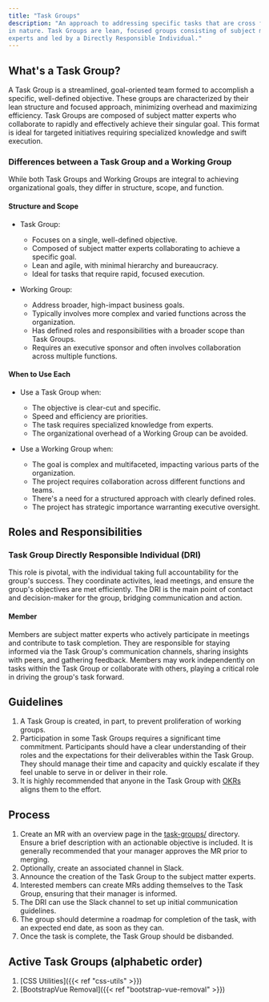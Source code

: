 ```yaml
---
title: "Task Groups"
description: "An approach to addressing specific tasks that are cross functional
in nature. Task Groups are lean, focused groups consisting of subject matter
experts and led by a Directly Responsible Individual."
---
```


## What's a Task Group?

A Task Group is a streamlined, goal-oriented team formed to accomplish a
specific, well-defined objective. These groups are characterized by their lean
structure and focused approach, minimizing overhead and maximizing efficiency.
Task Groups are composed of subject matter experts who collaborate to rapidly
and effectively achieve their singular goal. This format is ideal for targeted
initiatives requiring specialized knowledge and swift execution.

### Differences between a Task Group and a Working Group

While both Task Groups and Working Groups are integral to achieving
organizational goals, they differ in structure, scope, and function.

#### Structure and Scope

- Task Group:
  - Focuses on a single, well-defined objective.
  - Composed of subject matter experts collaborating to achieve a specific
      goal.
  - Lean and agile, with minimal hierarchy and bureaucracy.
  - Ideal for tasks that require rapid, focused execution.

- Working Group:
  - Address broader, high-impact business goals.
  - Typically involves more complex and varied functions across the
      organization.
  - Has defined roles and responsibilities with a broader scope than Task
      Groups.
  - Requires an executive sponsor and often involves collaboration across multiple functions.

#### When to Use Each

- Use a Task Group when:
  - The objective is clear-cut and specific.
  - Speed and efficiency are priorities.
  - The task requires specialized knowledge from experts.
  - The organizational overhead of a Working Group can be avoided.

- Use a Working Group when:
  - The goal is complex and multifaceted, impacting various parts of the
      organization.
  - The project requires collaboration across different functions and teams.
  - There's a need for a structured approach with clearly defined roles.
  - The project has strategic importance warranting executive oversight.

## Roles and Responsibilities

### Task Group Directly Responsible Individual (DRI)

This role is pivotal, with the individual taking full accountability for the
group's success. They coordinate activites, lead meetings, and ensure the
group's objectives are met efficiently. The DRI is the main point of contact and
decision-maker for the group, bridging communication and action.

#### Member

Members are subject matter experts who actively participate in meetings and
contribute to task completion. They are responsible for staying informed via the
Task Group's communication channels, sharing insights with peers, and gathering
feedback. Members may work independently on tasks within the Task Group or
collaborate with others, playing a critical role in driving the group's
task forward.

## Guidelines

1. A Task Group is created, in part, to prevent proliferation of working groups.
1. Participation in some Task Groups requires a significant time commitment.
   Participants should have a clear understanding of their roles and the
   expectations for their deliverables within the Task Group. They should manage
   their time and capacity and quickly escalate if they feel unable to serve in
   or deliver in their role.
1. It is highly recommended that anyone in the Task Group with [OKRs](/company/okrs/) aligns them to the effort.

## Process

1. Create an MR with an overview page in the [task-groups/](task-groups/)
   directory. Ensure a brief description with an actionable objective is
   included. It is generally recommended that your manager approves the MR prior
   to merging.
1. Optionally, create an associated channel in Slack.
1. Announce the creation of the Task Group to the subject matter
   experts.
1. Interested members can create MRs adding themselves to the Task Group,
   ensuring that their manager is informed.
1. The DRI can use the Slack channel to set up initial communication
   guidelines.
1. The group should determine a roadmap for completion of the task, with an expected end date, as soon as
   they can.
1. Once the task is complete, the Task Group should be disbanded.

## Active Task Groups (alphabetic order)

1. [CSS Utilities]({{< ref "css-utils" >}})
1. [BootstrapVue Removal]({{< ref "bootstrap-vue-removal" >}})
